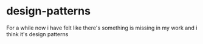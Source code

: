 # design-patterns
For a while now i have felt like there's something is missing in my work and i think it's design patterns
